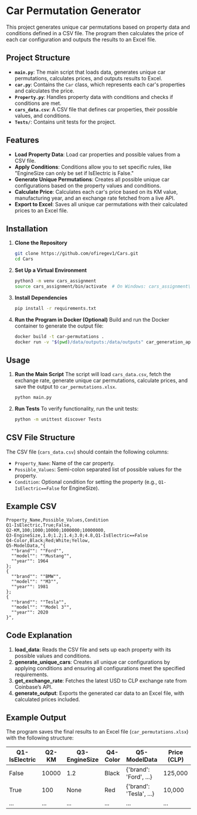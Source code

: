 # Car Permutation Generator

This project generates unique car permutations based on property data and conditions defined in a CSV file. The program then calculates the price of each car configuration and outputs the results to an Excel file.

## Project Structure

- **`main.py`**: The main script that loads data, generates unique car permutations, calculates prices, and outputs results to Excel.
- **`car.py`**: Contains the `Car` class, which represents each car's properties and calculates the price.
- **`Property.py`**: Handles property data with conditions and checks if conditions are met.
- **`cars_data.csv`**: A CSV file that defines car properties, their possible values, and conditions.
- **`Tests/`**: Contains unit tests for the project.

## Features

- **Load Property Data**: Load car properties and possible values from a CSV file.
- **Apply Conditions**: Conditions allow you to set specific rules, like "EngineSize can only be set if IsElectric is False."
- **Generate Unique Permutations**: Creates all possible unique car configurations based on the property values and conditions.
- **Calculate Price**: Calculates each car's price based on its KM value, manufacturing year, and an exchange rate fetched from a live API.
- **Export to Excel**: Saves all unique car permutations with their calculated prices to an Excel file.

## Installation

1. **Clone the Repository**
   ```bash
   git clone https://github.com/ofiregev1/Cars.git
   cd Cars
   ```

2. **Set Up a Virtual Environment**
   ```bash
   python3 -m venv cars_assignment
   source cars_assignment/bin/activate  # On Windows: cars_assignment\Scripts\activate
   ```

3. **Install Dependencies**
   ```bash
   pip install -r requirements.txt
   ```

4. **Run the Program in Docker (Optional)**
   Build and run the Docker container to generate the output file:
   ```bash
   docker build -t car-permutations .
   docker run -v "$(pwd)/data/outputs:/data/outputs" car_generation_app
   ```

## Usage

1. **Run the Main Script**
   The script will load `cars_data.csv`, fetch the exchange rate, generate unique car permutations, calculate prices, and save the output to `car_permutations.xlsx`.

   ```bash
   python main.py
   ```

2. **Run Tests**
   To verify functionality, run the unit tests:
   ```bash
   python -m unittest discover Tests
   ```

## CSV File Structure

The CSV file (`cars_data.csv`) should contain the following columns:

- `Property_Name`: Name of the car property.
- `Possible_Values`: Semi-colon separated list of possible values for the property.
- `Condition`: Optional condition for setting the property (e.g., `Q1-IsElectric==False` for EngineSize).

## Example CSV

```csv
Property_Name,Possible_Values,Condition
Q1-IsElectric,True;False,
Q2-KM,100;1000;10000;1000000;10000000,
Q3-EngineSize,1.0;1.2;1.4;3.0;4.8,Q1-IsElectric==False
Q4-Color,Black;Red;White;Yellow,
Q5-ModelData,"{
  ""brand"": ""Ford"",
  ""model"": ""Mustang"",
  ""year"": 1964
};
{
  ""brand"": ""BMW"",
  ""model"": ""M3"",
  ""year"": 1981
};
{
  ""brand"": ""Tesla"",
  ""model"": ""Model 3"",
  ""year"": 2020
}",
```

## Code Explanation

1. **load_data**: Reads the CSV file and sets up each property with its possible values and conditions.
2. **generate_unique_cars**: Creates all unique car configurations by applying conditions and ensuring all configurations meet the specified requirements.
3. **get_exchange_rate**: Fetches the latest USD to CLP exchange rate from Coinbase’s API.
4. **generate_output**: Exports the generated car data to an Excel file, with calculated prices included.

## Example Output

The program saves the final results to an Excel file (`car_permutations.xlsx`) with the following structure:

| Q1-IsElectric | Q2-KM   | Q3-EngineSize | Q4-Color | Q5-ModelData              | Price (CLP) |
|---------------|---------|---------------|----------|---------------------------|-------------|
| False         | 10000   | 1.2           | Black    | {'brand': 'Ford', ...}    | 125,000     |
| True          | 100     | None          | Red      | {'brand': 'Tesla', ...}   | 10,000      |
| ...           | ...     | ...           | ...      | ...                       | ...         |

